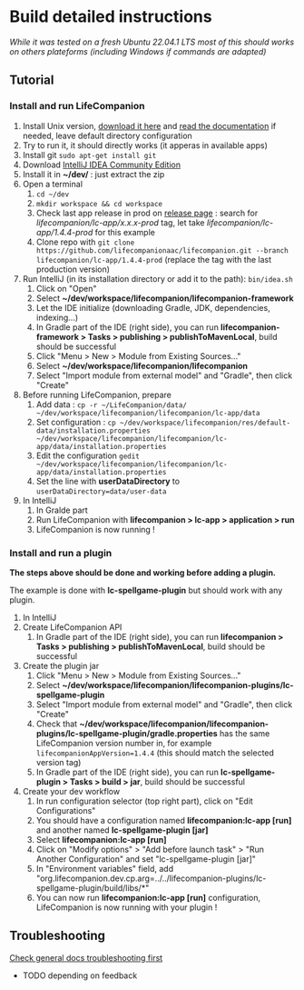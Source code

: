 # Build detailed instructions

*While it was tested on a fresh Ubuntu 22.04.1 LTS most of this should works on others plateforms (including Windows if commands are adapted)*

## Tutorial

### Install and run LifeCompanion

1. Install Unix version, [download it here](https://lifecompanionaac.herokuapp.com/public/installer/lifecompanion/unix) and [read the documentation](https://lifecompanionaac.org/categories/documentations/complement-sur-linstallation-de-life-companion) if needed, leave default directory configuration
1. Try to run it, it should directly works (it apperas in available apps)
1. Install git `sudo apt-get install git`
1. Download [IntelliJ IDEA Community Edition](https://www.jetbrains.com/idea/download/#section=linux)
1. Install it in **~/dev/** : just extract the zip
1. Open a terminal
    1. `cd ~/dev`
    1. `mkdir workspace && cd workspace`
    1. Check last app release in prod on [release page](https://github.com/lifecompanionaac/lifecompanion/tags) : search for *lifecompanion/lc-app/x.x.x-prod* tag, let take *lifecompanion/lc-app/1.4.4-prod* for this example
    1. Clone repo with `git clone https://github.com/lifecompanionaac/lifecompanion.git --branch lifecompanion/lc-app/1.4.4-prod` (replace the tag with the last production version)
1. Run IntelliJ (in its installation directory or add it to the path): `bin/idea.sh`
    1. Click on "Open"
    1. Select **~/dev/workspace/lifecompanion/lifecompanion-framework**
    1. Let the IDE initialize (downloading Gradle, JDK, dependencies, indexing...)
    1. In Gradle part of the IDE (right side), you can run **lifecompanion-framework > Tasks > publishing > publishToMavenLocal**, build should be successful
    1. Click "Menu > New > Module from Existing Sources..."
    1. Select **~/dev/workspace/lifecompanion/lifecompanion**
    1. Select "Import module from external model" and "Gradle", then click "Create"
1. Before running LifeCompanion, prepare
    1. Add data : `cp -r ~/LifeCompanion/data/ ~/dev/workspace/lifecompanion/lifecompanion/lc-app/data`
    1. Set configuration : `cp ~/dev/workspace/lifecompanion/res/default-data/installation.properties ~/dev/workspace/lifecompanion/lifecompanion/lc-app/data/installation.properties`
    1. Edit the configuration `gedit ~/dev/workspace/lifecompanion/lifecompanion/lc-app/data/installation.properties`
    1. Set the line with **userDataDirectory** to `userDataDirectory=data/user-data`
1. In IntelliJ
    1. In Gralde part
    1. Run LifeCompanion with **lifecompanion > lc-app > application > run**
    1. LifeCompanion is now running !

### Install and run a plugin

**The steps above should be done and working before adding a plugin.**

The example is done with **lc-spellgame-plugin** but should work with any plugin.

1. In IntelliJ
1. Create LifeCompanion API
    1. In Gradle part of the IDE (right side), you can run **lifecompanion > Tasks > publishing > publishToMavenLocal**, build should be successful
1. Create the plugin jar
    1. Click "Menu > New > Module from Existing Sources..."
    1. Select **~/dev/workspace/lifecompanion/lifecompanion-plugins/lc-spellgame-plugin**
    1. Select "Import module from external model" and "Gradle", then click "Create"
    1. Check that **~/dev/workspace/lifecompanion/lifecompanion-plugins/lc-spellgame-plugin/gradle.properties** has the same LifeCompanion version number in, for example `lifecompanionAppVersion=1.4.4` (this should match the selected version tag)
    1. In Gradle part of the IDE (right side), you can run **lc-spellgame-plugin > Tasks > build > jar**, build should be successful
1. Create your dev workflow
    1. In run configuration selector (top right part), click on "Edit Configurations"
    1. You should have a configuration named **lifecompanion:lc-app [run]** and another named **lc-spellgame-plugin [jar]**
    1. Select **lifecompanion:lc-app [run]**
    1. Click on "Modify options" > "Add before launch task" > "Run Another Configuration" and set "lc-spellgame-plugin [jar]"
    1. In "Environment variables" field, add "org.lifecompanion.dev.cp.arg=../../lifecompanion-plugins/lc-spellgame-plugin/build/libs/*"
    1. You can now run **lifecompanion:lc-app [run]** configuration, LifeCompanion is now running with your plugin !

## Troubleshooting

[Check general docs troubleshooting first](BUILD.md#troubleshooting)

- TODO depending on feedback